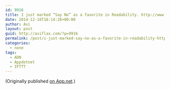 ```yaml
---
id: 9916
title: I just marked “Say No” as a favorite in Readability. http://www.readability.com/articles/zik9famh
date: 2014-12-16T16:14:26+00:00
author: Avi
layout: post
guid: http://aviflax.com/?p=9916
permalink: /post/i-just-marked-say-no-as-a-favorite-in-readability-httpwww-readability-comarticleszik9famh/
categories:
  - none
tags:
  - ADN
  - Appdotnet
  - IFTTT
---
```

(Originally published [on App.net](http://alpha.app.net/aviflax/post/45747148).)